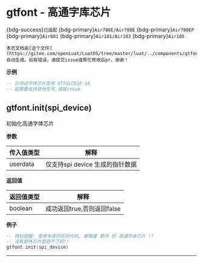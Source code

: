 # gtfont - 高通字库芯片

{bdg-success}`已适配` {bdg-primary}`Air780E/Air700E` {bdg-primary}`Air780EP` {bdg-primary}`Air601` {bdg-primary}`Air101/Air103` {bdg-primary}`Air105`

```{note}
本页文档由[这个文件](https://gitee.com/openLuat/LuatOS/tree/master/luat/../components/gtfont/luat_lib_gtfont.c)自动生成。如有错误，请提交issue或帮忙修改后pr，谢谢！
```


**示例**

```lua
-- 已测试字体芯片型号 GT5SLCD1E-1A
-- 如需要支持其他型号,请报issue

```

## gtfont.init(spi_device)



初始化高通字体芯片

**参数**

|传入值类型|解释|
|-|-|
|userdata|仅支持spi device 生成的指针数据|

**返回值**

|返回值类型|解释|
|-|-|
|boolean|成功返回true,否则返回false|

**例子**

```lua
-- 特别提醒: 使用本库的任何代码, 都需要 额外 的 高通字体芯片 !!
-- 没有额外芯片是跑不了的!!
gtfont.init(spi_device)

```

---


